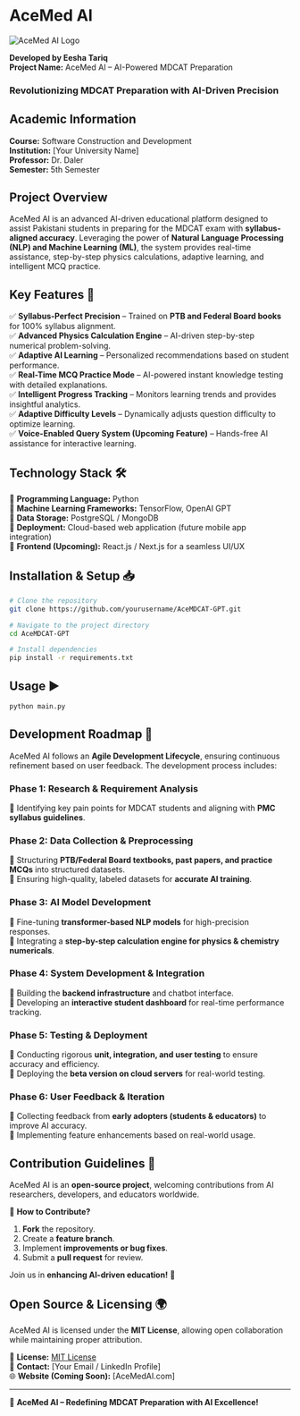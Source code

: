 # AceMed AI

![AceMed AI Logo](AceMed_AI_logo.jpg)

**Developed by Eesha Tariq**  
**Project Name:** AceMed AI – AI-Powered MDCAT Preparation  

### **Revolutionizing MDCAT Preparation with AI-Driven Precision**

## **Academic Information**
**Course:** Software Construction and Development  
**Institution:** [Your University Name]  
**Professor:** Dr. Daler  
**Semester:** 5th Semester  

## **Project Overview**
AceMed AI is an advanced AI-driven educational platform designed to assist Pakistani students in preparing for the MDCAT exam with **syllabus-aligned accuracy**. Leveraging the power of **Natural Language Processing (NLP) and Machine Learning (ML)**, the system provides real-time assistance, step-by-step physics calculations, adaptive learning, and intelligent MCQ practice. 

## **Key Features 🚀**
✅ **Syllabus-Perfect Precision** – Trained on **PTB and Federal Board books** for 100% syllabus alignment.  
✅ **Advanced Physics Calculation Engine** – AI-driven step-by-step numerical problem-solving.  
✅ **Adaptive AI Learning** – Personalized recommendations based on student performance.  
✅ **Real-Time MCQ Practice Mode** – AI-powered instant knowledge testing with detailed explanations.  
✅ **Intelligent Progress Tracking** – Monitors learning trends and provides insightful analytics.  
✅ **Adaptive Difficulty Levels** – Dynamically adjusts question difficulty to optimize learning.  
✅ **Voice-Enabled Query System (Upcoming Feature)** – Hands-free AI assistance for interactive learning.  

## **Technology Stack 🛠️**
🔹 **Programming Language:** Python  
🔹 **Machine Learning Frameworks:** TensorFlow, OpenAI GPT  
🔹 **Data Storage:** PostgreSQL / MongoDB  
🔹 **Deployment:** Cloud-based web application (future mobile app integration)  
🔹 **Frontend (Upcoming):** React.js / Next.js for a seamless UI/UX  

## **Installation & Setup 📥**
```bash
# Clone the repository
git clone https://github.com/yourusername/AceMDCAT-GPT.git

# Navigate to the project directory
cd AceMDCAT-GPT

# Install dependencies
pip install -r requirements.txt
```

## **Usage ▶️**
```bash
python main.py
```

## **Development Roadmap 🔄**
AceMed AI follows an **Agile Development Lifecycle**, ensuring continuous refinement based on user feedback. The development process includes:

### **Phase 1: Research & Requirement Analysis**
📌 Identifying key pain points for MDCAT students and aligning with **PMC syllabus guidelines**.

### **Phase 2: Data Collection & Preprocessing**
📌 Structuring **PTB/Federal Board textbooks, past papers, and practice MCQs** into structured datasets.  
📌 Ensuring high-quality, labeled datasets for **accurate AI training**.

### **Phase 3: AI Model Development**
📌 Fine-tuning **transformer-based NLP models** for high-precision responses.  
📌 Integrating a **step-by-step calculation engine for physics & chemistry numericals**.

### **Phase 4: System Development & Integration**
📌 Building the **backend infrastructure** and chatbot interface.  
📌 Developing an **interactive student dashboard** for real-time performance tracking.

### **Phase 5: Testing & Deployment**
📌 Conducting rigorous **unit, integration, and user testing** to ensure accuracy and efficiency.  
📌 Deploying the **beta version on cloud servers** for real-world testing.

### **Phase 6: User Feedback & Iteration**
📌 Collecting feedback from **early adopters (students & educators)** to improve AI accuracy.  
📌 Implementing feature enhancements based on real-world usage.

## **Contribution Guidelines 🤝**
AceMed AI is an **open-source project**, welcoming contributions from AI researchers, developers, and educators worldwide. 

🔹 **How to Contribute?**  
1. **Fork** the repository.  
2. Create a **feature branch**.  
3. Implement **improvements or bug fixes**.  
4. Submit a **pull request** for review.  

Join us in **enhancing AI-driven education!** 🚀

## **Open Source & Licensing 🌍**
AceMed AI is licensed under the **MIT License**, allowing open collaboration while maintaining proper attribution.

📜 **License:** [MIT License](LICENSE.md)  
📧 **Contact:** [Your Email / LinkedIn Profile]  
🌐 **Website (Coming Soon):** [AceMedAI.com]  

---  
🚀 **AceMed AI – Redefining MDCAT Preparation with AI Excellence!**
